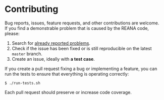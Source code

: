 # Contributing

Bug reports, issues, feature requests, and other contributions are welcome. If you find
a demonstrable problem that is caused by the REANA code, please:

1. Search for [already reported problems](https://github.com/reanahub/reana-workflow-controller/issues).
2. Check if the issue has been fixed or is still reproducible on the
   latest `master` branch.
3. Create an issue, ideally with **a test case**.

If you create a pull request fixing a bug or implementing a feature, you can run
the tests to ensure that everything is operating correctly:

```console
$ ./run-tests.sh
```

Each pull request should preserve or increase code coverage.
